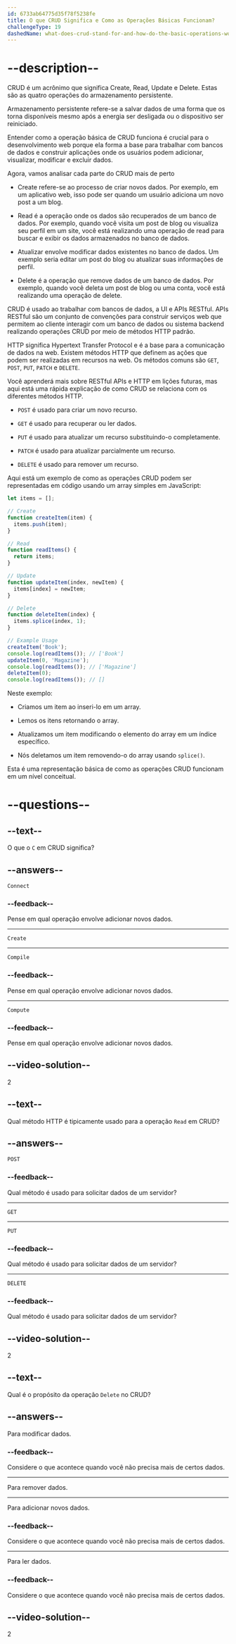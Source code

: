 ```yaml
---
id: 6733ab64775d35f78f5238fe
title: O que CRUD Significa e Como as Operações Básicas Funcionam?
challengeType: 19
dashedName: what-does-crud-stand-for-and-how-do-the-basic-operations-work
---
```


# --description--

CRUD é um acrônimo que significa Create, Read, Update e Delete. Estas são as quatro operações do armazenamento persistente.

Armazenamento persistente refere-se a salvar dados de uma forma que os torna disponíveis mesmo após a energia ser desligada ou o dispositivo ser reiniciado.

Entender como a operação básica de CRUD funciona é crucial para o desenvolvimento web porque ela forma a base para trabalhar com bancos de dados e construir aplicações onde os usuários podem adicionar, visualizar, modificar e excluir dados. 

Agora, vamos analisar cada parte do CRUD mais de perto

- Create refere-se ao processo de criar novos dados. Por exemplo, em um aplicativo web, isso pode ser quando um usuário adiciona um novo post a um blog.

- Read é a operação onde os dados são recuperados de um banco de dados. Por exemplo, quando você visita um post de blog ou visualiza seu perfil em um site, você está realizando uma operação de read para buscar e exibir os dados armazenados no banco de dados.

- Atualizar envolve modificar dados existentes no banco de dados. Um exemplo seria editar um post do blog ou atualizar suas informações de perfil.

- Delete é a operação que remove dados de um banco de dados. Por exemplo, quando você deleta um post de blog ou uma conta, você está realizando uma operação de delete.

CRUD é usado ao trabalhar com bancos de dados, a UI e APIs RESTful. APIs RESTful são um conjunto de convenções para construir serviços web que permitem ao cliente interagir com um banco de dados ou sistema backend realizando operações CRUD por meio de métodos HTTP padrão.

HTTP significa Hypertext Transfer Protocol e é a base para a comunicação de dados na web. Existem métodos HTTP que definem as ações que podem ser realizadas em recursos na web. Os métodos comuns são `GET`, `POST`, `PUT`, `PATCH` e `DELETE`.

Você aprenderá mais sobre RESTful APIs e HTTP em lições futuras, mas aqui está uma rápida explicação de como CRUD se relaciona com os diferentes métodos HTTP.

- `POST` é usado para criar um novo recurso.

- `GET` é usado para recuperar ou ler dados.

- `PUT` é usado para atualizar um recurso substituindo-o completamente.

- `PATCH` é usado para atualizar parcialmente um recurso.

- `DELETE` é usado para remover um recurso.

Aqui está um exemplo de como as operações CRUD podem ser representadas em código usando um array simples em JavaScript:

```js
let items = [];

// Create
function createItem(item) {
  items.push(item);
}

// Read
function readItems() {
  return items;
}

// Update
function updateItem(index, newItem) {
  items[index] = newItem;
}

// Delete
function deleteItem(index) {
  items.splice(index, 1);
}

// Example Usage
createItem('Book');
console.log(readItems()); // ['Book']
updateItem(0, 'Magazine');
console.log(readItems()); // ['Magazine']
deleteItem(0);
console.log(readItems()); // []
```

Neste exemplo:

- Criamos um item ao inseri-lo em um array.

- Lemos os itens retornando o array.

- Atualizamos um item modificando o elemento do array em um índice específico.

- Nós deletamos um item removendo-o do array usando `splice()`.

Esta é uma representação básica de como as operações CRUD funcionam em um nível conceitual.

# --questions--

## --text--

O que o `C` em CRUD significa?

## --answers--

`Connect`

### --feedback--

Pense em qual operação envolve adicionar novos dados.

---

`Create`

---

`Compile`

### --feedback--

Pense em qual operação envolve adicionar novos dados.

---

`Compute`

### --feedback--

Pense em qual operação envolve adicionar novos dados.

## --video-solution--

2

## --text--

Qual método HTTP é tipicamente usado para a operação `Read` em CRUD?

## --answers--

`POST`

### --feedback--

Qual método é usado para solicitar dados de um servidor?

---

`GET`

---

`PUT`

### --feedback--

Qual método é usado para solicitar dados de um servidor?

---

`DELETE`

### --feedback--

Qual método é usado para solicitar dados de um servidor?

## --video-solution--

2

## --text--

Qual é o propósito da operação `Delete` no CRUD?

## --answers--

Para modificar dados.

### --feedback--

Considere o que acontece quando você não precisa mais de certos dados.

---

Para remover dados.

---

Para adicionar novos dados.

### --feedback--

Considere o que acontece quando você não precisa mais de certos dados.

---

Para ler dados.

### --feedback--

Considere o que acontece quando você não precisa mais de certos dados.

## --video-solution--

2
